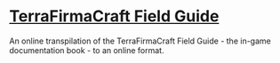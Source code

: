 # [TerraFirmaCraft Field Guide](https://terrafirmacraft.github.io/Field-Guide/)

An online transpilation of the TerraFirmaCraft Field Guide - the in-game documentation book - to an online format.
